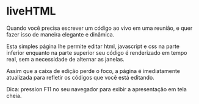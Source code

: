 # liveHTML

Quando você precisa escrever um código ao vivo em uma reunião, e quer fazer isso de maneira elegante e dinâmica.

Esta simples página lhe permite editar html, javascript e css na parte inferior enquanto na parte superior seu código é renderizado em tempo real, sem a necessidade de alternar as janelas.

Assim que a caixa de edição perde o foco, a página é imediatamente atualizada para refletir os códigos que você está editando.

Dica: pression F11 no seu navegador para exibir a apresentação em tela cheia.
